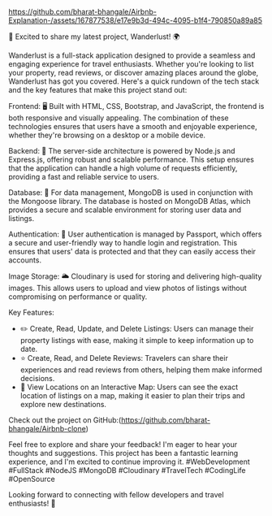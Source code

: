  https://github.com/bharat-bhangale/Airbnb-Explanation-/assets/167877538/e17e9b3d-494c-4095-b1f4-790850a89a85

🚀 Excited to share my latest project, Wanderlust! 🌍

Wanderlust is a full-stack application designed to provide a seamless and engaging experience for travel enthusiasts. Whether you're looking to list your property, read reviews, or discover amazing places around the globe, Wanderlust has got you covered. Here's a quick rundown of the tech stack and the key features that make this project stand out:

Frontend: 🖥️ Built with HTML, CSS, Bootstrap, and JavaScript, the frontend is both responsive and visually appealing. The combination of these technologies ensures that users have a smooth and enjoyable experience, whether they're browsing on a desktop or a mobile device.

Backend: 🚀 The server-side architecture is powered by Node.js and Express.js, offering robust and scalable performance. This setup ensures that the application can handle a high volume of requests efficiently, providing a fast and reliable service to users.

Database: 💾 For data management, MongoDB is used in conjunction with the Mongoose library. The database is hosted on MongoDB Atlas, which provides a secure and scalable environment for storing user data and listings.

Authentication: 🔐 User authentication is managed by Passport, which offers a secure and user-friendly way to handle login and registration. This ensures that users' data is protected and that they can easily access their accounts.

Image Storage: 🌥️ Cloudinary is used for storing and delivering high-quality images. This allows users to upload and view photos of listings without compromising on performance or quality.

 Key Features:
- ✏️ Create, Read, Update, and Delete Listings: Users can manage their property listings with ease, making it simple to keep information up to date.
- ⭐ Create, Read, and Delete Reviews: Travelers can share their experiences and read reviews from others, helping them make informed decisions.
- 📍 View Locations on an Interactive Map: Users can see the exact location of listings on a map, making it easier to plan their trips and explore new destinations.

Check out the project on GitHub:(https://github.com/bharat-bhangale/Airbnb-clone)

Feel free to explore and share your feedback! I'm eager to hear your thoughts and suggestions. This project has been a fantastic learning experience, and I'm excited to continue improving it. #WebDevelopment #FullStack #NodeJS #MongoDB #Cloudinary #TravelTech #CodingLife #OpenSource

Looking forward to connecting with fellow developers and travel enthusiasts! 🌟



